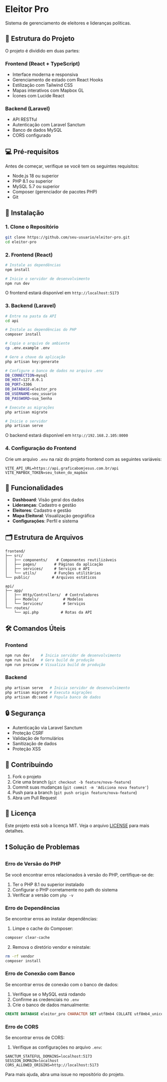 # Eleitor Pro

Sistema de gerenciamento de eleitores e lideranças políticas.

## 🚀 Estrutura do Projeto

O projeto é dividido em duas partes:

### Frontend (React + TypeScript)
- Interface moderna e responsiva
- Gerenciamento de estado com React Hooks
- Estilização com Tailwind CSS
- Mapas interativos com Mapbox GL
- Ícones com Lucide React

### Backend (Laravel)
- API RESTful
- Autenticação com Laravel Sanctum
- Banco de dados MySQL
- CORS configurado

## 💻 Pré-requisitos

Antes de começar, verifique se você tem os seguintes requisitos:

- Node.js 18 ou superior
- PHP 8.1 ou superior
- MySQL 5.7 ou superior
- Composer (gerenciador de pacotes PHP)
- Git

## 🔧 Instalação

### 1. Clone o Repositório

```bash
git clone https://github.com/seu-usuario/eleitor-pro.git
cd eleitor-pro
```

### 2. Frontend (React)

```bash
# Instale as dependências
npm install

# Inicie o servidor de desenvolvimento
npm run dev
```

O frontend estará disponível em `http://localhost:5173`

### 3. Backend (Laravel)

```bash
# Entre na pasta da API
cd api

# Instale as dependências do PHP
composer install

# Copie o arquivo de ambiente
cp .env.example .env

# Gere a chave da aplicação
php artisan key:generate

# Configure o banco de dados no arquivo .env
DB_CONNECTION=mysql
DB_HOST=127.0.0.1
DB_PORT=3306
DB_DATABASE=eleitor_pro
DB_USERNAME=seu_usuario
DB_PASSWORD=sua_Senha

# Execute as migrações
php artisan migrate

# Inicie o servidor
php artisan serve
```

O backend estará disponível em `http://192.168.2.105:8000`

### 4. Configuração do Frontend

Crie um arquivo `.env` na raiz do projeto frontend com as seguintes variáveis:

```env
VITE_API_URL=https://api.graficabomjesus.com.br/api
VITE_MAPBOX_TOKEN=seu_token_do_mapbox
```

## 📱 Funcionalidades

- **Dashboard**: Visão geral dos dados
- **Lideranças**: Cadastro e gestão
- **Eleitores**: Cadastro e gestão
- **Mapa Eleitoral**: Visualização geográfica
- **Configurações**: Perfil e sistema

## 🗂️ Estrutura de Arquivos

```
frontend/
├── src/
│   ├── components/    # Componentes reutilizáveis
│   ├── pages/        # Páginas da aplicação
│   ├── services/     # Serviços e API
│   └── utils/        # Funções utilitárias
└── public/          # Arquivos estáticos

api/
├── app/
│   ├── Http/Controllers/  # Controladores
│   ├── Models/           # Modelos
│   └── Services/         # Serviços
└── routes/
    └── api.php          # Rotas da API
```

## 🛠️ Comandos Úteis

### Frontend
```bash
npm run dev     # Inicia servidor de desenvolvimento
npm run build   # Gera build de produção
npm run preview # Visualiza build de produção
```

### Backend
```bash
php artisan serve   # Inicia servidor de desenvolvimento
php artisan migrate # Executa migrações
php artisan db:seed # Popula banco de dados
```

## 🔒 Segurança

- Autenticação via Laravel Sanctum
- Proteção CSRF
- Validação de formulários
- Sanitização de dados
- Proteção XSS

## 🤝 Contribuindo

1. Fork o projeto
2. Crie uma branch (`git checkout -b feature/nova-feature`)
3. Commit suas mudanças (`git commit -m 'Adiciona nova feature'`)
4. Push para a branch (`git push origin feature/nova-feature`)
5. Abra um Pull Request

## 📄 Licença

Este projeto está sob a licença MIT. Veja o arquivo [LICENSE](LICENSE) para mais detalhes.

## ❗ Solução de Problemas

### Erro de Versão do PHP
Se você encontrar erros relacionados à versão do PHP, certifique-se de:

1. Ter o PHP 8.1 ou superior instalado
2. Configurar o PHP corretamente no path do sistema
3. Verificar a versão com `php -v`

### Erro de Dependências
Se encontrar erros ao instalar dependências:

1. Limpe o cache do Composer:
```bash
composer clear-cache
```

2. Remova o diretório vendor e reinstale:
```bash
rm -rf vendor
composer install
```

### Erro de Conexão com Banco
Se encontrar erros de conexão com o banco de dados:

1. Verifique se o MySQL está rodando
2. Confirme as credenciais no `.env`
3. Crie o banco de dados manualmente:
```sql
CREATE DATABASE eleitor_pro CHARACTER SET utf8mb4 COLLATE utf8mb4_unicode_ci;
```

### Erro de CORS
Se encontrar erros de CORS:

1. Verifique as configurações no arquivo `.env`:
```env
SANCTUM_STATEFUL_DOMAINS=localhost:5173
SESSION_DOMAIN=localhost
CORS_ALLOWED_ORIGINS=http://localhost:5173
```

Para mais ajuda, abra uma issue no repositório do projeto.